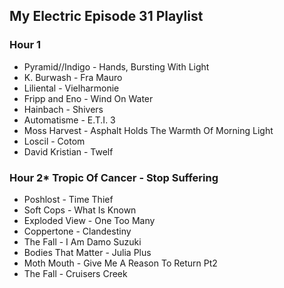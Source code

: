## My Electric Episode 31 Playlist

### Hour 1
* Pyramid//Indigo - Hands, Bursting With Light
* K. Burwash - Fra Mauro
* Liliental - Vielharmonie
* Fripp and Eno - Wind On Water
* Hainbach - Shivers
* Automatisme - E.T.I. 3
* Moss Harvest - Asphalt Holds The Warmth Of Morning Light
* Loscil - Cotom
* David Kristian - Twelf

### Hour 2* Tropic Of Cancer - Stop Suffering
* Poshlost - Time Thief
* Soft Cops - What Is Known
* Exploded View - One Too Many
* Coppertone - Clandestiny
* The Fall - I Am Damo Suzuki
* Bodies That Matter - Julia Plus
* Moth Mouth - Give Me A Reason To Return Pt2
* The Fall - Cruisers Creek